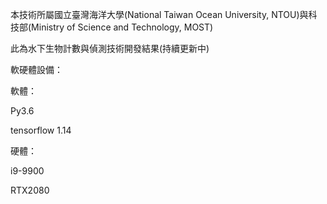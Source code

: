 本技術所屬國立臺灣海洋大學(National Taiwan Ocean University, NTOU)與科技部(Ministry of Science and Technology, MOST)

此為水下生物計數與偵測技術開發結果(持續更新中)

軟硬體設備：

軟體：

Py3.6 

tensorflow 1.14

硬體：

i9-9900

RTX2080
